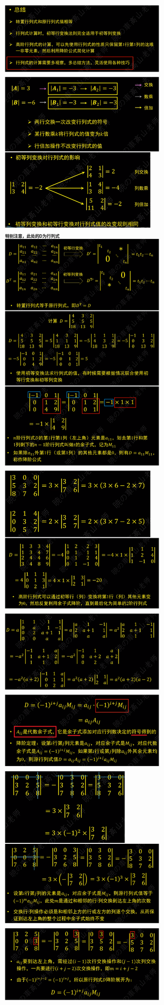 ![](../photo/Pasted%20image%2020240617143406.png)

![](../photo/Pasted%20image%2020240617142200.png)
![](../photo/Pasted%20image%2020240617144046.png)

**特别注意，此处的D为行列式**  
![](../photo/Pasted%20image%2020240617144027.png)
![](../photo/Pasted%20image%2020240617144016.png)
![](../photo/Pasted%20image%2020240617143954.png)

![](../photo/Pasted%20image%2020240617143936.png)
![](../photo/Pasted%20image%2020240617143848.png)

![](../photo/Pasted%20image%2020240617143825.png)

![](../photo/Pasted%20image%2020240617145705.png)

![](../photo/Pasted%20image%2020240617145215.png)
![](../photo/Pasted%20image%2020240617145249.png)

![](../photo/Pasted%20image%2020240617145307.png)